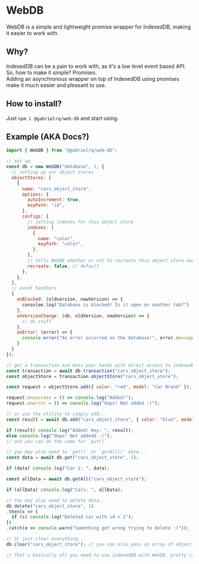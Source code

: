 # WebDB

WebDB is a simple and lightweight promise wrapper for IndexedDB, making it easier to work with.<br>

## Why?

IndexedDB can be a pain to work with, as it's a low level event based API.<br>
So, how to make it simple? Promises.<br>
Adding an asynchronous wrapper on top of IndexedDB using promises make it much easier and pleasant to use.

## How to install?

Just `npm i @gabrielrq/web-db` and start using.<br>

## Example (AKA Docs?)

```js
import { WebDB } from "@gabrielrq/web-db";

// set up
const db = new WebDB("database", 1, {
  // setting up our object stores
  objectStores: [
    {
      name: "cars_object_store",
      options: {
        autoIncrement: true,
        keyPath: "id",
      },
      configs: {
        // setting indexes for this object store
        indexes: [
          {
            name: "color",
            keyPath: "color",
          },
        ],
        // tells WebDB whether or not to recreate this object store each time the database gets updated (version change, for example)
        recreate: false, // default
      },
    },
  ],
  // event handlers
  {
    onBlocked: (oldversion, newVersion) => {
      consoloe.log("Database is blocked! Is it open on another tab?")
    },
    onVersionChange: (db, oldVersion, newVersion) => {
      // do stuff
    },
    onError: (error) => {
      console.error("An error occurred on the database!", error.message)
    }
  }
});

// get a transaction and mess your hands with direct access to indexedDB
const transaction = await db.transaction("cars_object_store");
const objectStore = transaction.objectStore("cars_object_store");

const request = objectStore.add({ color: "red", model: "Car Brand" });

request.onsuccess = () => console.log("Added!");
request.onerror = () => console.log("Oops! Not added :(");

// or use the utility to simply add...
const result = await db.add("cars_object_store", { color: "blue", model: "Car brand 2"});

if (result) console.log("Added! Key: ", result);
else console.log("Oops! Not addedd :(");
// and you can do the same for `put()`

// you may also need to `get()` or `getAll()` data...
const data = await db.get("cars_object_store", 1);

if (data) console.log("Car 1: ", data);

const allData = await db.getAll("cars_object_store");

if (allData) console.log("Cars: ", allData);

// You may also need to delete data...
db.delete("cars_object_store", 1)
.then(s => {
  if (s) console.log("Deleted car with id = 1");
})
.catch(e => console.warn("Something got wrong trying to delete :("));

// Or just clear everything...
db.clear("cars_object_store"); // you can also pass an array of object stores to be cleared

// That's basically all you need to use indexedDB with WebDB, pretty simple, right?

```
